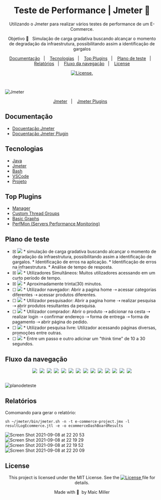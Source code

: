 
<div align="center">
  
# Teste de Performance | Jmeter 🦋
  
Utilizando o Jmeter para realizar vários testes de performance de um E-Commerce.
  
Objetivo 🎯  &nbsp;&nbsp;Simulação de carga gradativa buscando alcançar o momento de degradação da infraestrutura, possibilitando assim a identificação de gargalos
  
</div>
  
  <p align="center">
  <a href="#Documentação">Documentação</a>&nbsp;&nbsp;&nbsp;|&nbsp;&nbsp;&nbsp;
  <a href="#Tecnologias">Tecnologias</a>&nbsp;&nbsp;&nbsp;|&nbsp;&nbsp;&nbsp;
  <a href="#Tecnologias">Top Plugins</a>&nbsp;&nbsp;&nbsp;|&nbsp;&nbsp;&nbsp;
  <a href="#Plano-de-teste">Plano de teste</a>&nbsp;&nbsp;&nbsp;|&nbsp;&nbsp;&nbsp;
  <a href="#Relatórios">Relatórios</a>&nbsp;&nbsp;&nbsp;|&nbsp;&nbsp;&nbsp;
  <a href="#Fluxo-da-navegação">Fluxo da navegação</a>&nbsp;&nbsp;&nbsp;|&nbsp;&nbsp;&nbsp;
  <a href="#License">License</a>
</p>

<p align="center">
  <a href="https://mit-license.org/">
  <img src="https://img.shields.io/static/v1?label=license&message=MIT&color=5965E0&labelColor=121214" alt="License">.
  </a>
</p>

<br>

![Jmeter](https://user-images.githubusercontent.com/990877/132419124-14a9915c-29e2-4f7b-b805-66104814b2c2.png)

<p align="center">
  <a href="https://jmeter.apache.org/">Jmeter</a>&nbsp;&nbsp;&nbsp;|&nbsp;&nbsp;&nbsp;
  <a href="https://jmeter-plugins.org/">Jmeter Plugins</a>&nbsp;&nbsp;&nbsp;
</p>


## Documentação

- [Docuentação Jmeter](https://jmeter.apache.org/usermanual/get-started.html)
- [Docuentação Jmeter Plugin](https://jmeter-plugins.org/wiki/Start/)

## Tecnologias

- [Java](https://www.oracle.com/java/technologies/javase/javase-jdk8-downloads.html)
- [Jmeter](https://jmeter.apache.org/download_jmeter.cgi)
- [Bash](https://www.gnu.org/software/bash/)
- [VSCode](https://code.visualstudio.com/)
- [Projeto](http://automationpractice.com/index.php)

## Top Plugins

- [Manager](https://jmeter-plugins.org/?search=jpgc-plugins-manager)
- [Custom Thread Groups](https://jmeter-plugins.org/?search=jpgc-casutg)
- [Basic Graphs](https://jmeter-plugins.org/?search=jpgc-graphs-basic)
- [PerfMon (Servers Performance Monitoring)](https://jmeter-plugins.org/?search=jpgc-perfmon)

## Plano de teste

- [x] <img src="https://img.shields.io/badge/objetivos-%F0%9F%8E%AF-success">
   * simulação de carga gradativa buscando alcançar o momento de degradação da infraestrutura, possibilitando assim a identificação de gargalos.
   * Identificação de erros na aplicação.
   * Identificação de erros na infraestrutura.
   * Análise de tempo de resposta.

- [x] <img src="https://img.shields.io/badge/estrat%C3%A9gia-performance-success"> 
   * Utilizadores Simultâneos: Muitos utilizadores acessando em um curto período de tempo.

- [x] <img src="https://img.shields.io/badge/dura%C3%A7%C3%A3o%20do%20teste-%E2%8F%B1-success"> 
   * Aproximadamente trinta(30) minutos. 

- [ ] <img src="https://img.shields.io/badge/cen%C3%A1rio%20de%20teste-001-success"> 
   * Utilizador navegador: Abrir a pagina home ⇢ acessar categorias diferentes ⇢ acessar produtos diferentes.

- [ ] <img src="https://img.shields.io/badge/cen%C3%A1rio%20de%20teste-002-success"> 
   * Utilizador pesquisador: Abrir a pagina home ⇢ realizar pesquisa ⇢ abrir produtos resultantes da pesquisa.

- [ ] <img src="https://img.shields.io/badge/cen%C3%A1rio%20de%20teste-003-success"> 
   * Utilizador comprador: Abrir o produto ⇢ adicionar na cesta ⇢ realizar login ⇢ confirmar endereço ⇢ forma de entrega ⇢ forma de pagamento ⇢ abrir página do pedido.

- [ ] <img src="https://img.shields.io/badge/cen%C3%A1rio%20de%20teste-004-success"> 
   * Utilizador pesquisa livre: Utilizador acessando páginas diversas, promoções entre outras.

- [ ] <img src="https://img.shields.io/badge/configura%C3%A7%C3%B5es-%E2%9A%99%EF%B8%8F-success">
   * Entre um passo e outro adicinar um "think time" de 10 a 30 segundos.

##

## Fluxo da navegação

<div align="center">

<a href="https://user-images.githubusercontent.com/990877/132601806-c4b48c5a-53f9-45fa-95be-b4e5fcc23f5e.png"><img src="https://img.shields.io/badge/step-01-9cf"></a>&nbsp;
<a href="https://user-images.githubusercontent.com/990877/132601915-7fb3dfe8-8a77-444c-ba44-14c873ae4ec2.png"><img src="https://img.shields.io/badge/step-02-9cf"></a>&nbsp;
<a href="https://user-images.githubusercontent.com/990877/132601984-00166f53-2ed4-49b4-9c0b-f36a3cd58af1.png"><img src="https://img.shields.io/badge/step-03-9cf"></a>&nbsp;
<a href="https://user-images.githubusercontent.com/990877/132602009-41f790d1-75a8-48c0-ae13-774d1ceed30a.png"><img src="https://img.shields.io/badge/step-04-9cf"></a>&nbsp;
<a href="https://user-images.githubusercontent.com/990877/132602047-488a2eef-b99f-4b11-80ae-9720652e6524.png"><img src="https://img.shields.io/badge/step-05-9cf"></a>&nbsp;
<a href="https://user-images.githubusercontent.com/990877/132602101-e78d8a99-9ca9-47e1-99cf-7a9d92d52b86.png"><img src="https://img.shields.io/badge/step-06-9cf"></a>&nbsp;
<a href="https://user-images.githubusercontent.com/990877/132602129-893961e1-539a-4908-97ec-86819ccd29e6.png"><img src="https://img.shields.io/badge/step-07-9cf"></a>&nbsp;
<a href="https://user-images.githubusercontent.com/990877/132602160-b2698779-1f90-4ec2-9099-07ab9b919a94.png"><img src="https://img.shields.io/badge/step-08-9cf"></a>&nbsp;
<a href="https://user-images.githubusercontent.com/990877/132602202-ca39f42e-8d10-4de0-a8bb-0e5484d47d0c.png"><img src="https://img.shields.io/badge/step-09-9cf"></a>&nbsp;
<a href="https://user-images.githubusercontent.com/990877/132602229-6c62cd50-cd68-4024-acf7-e6c5f8a73c8a.png"><img src="https://img.shields.io/badge/step-10-9cf"></a>&nbsp;
<a href="https://user-images.githubusercontent.com/990877/132602259-d372dac7-aed0-4539-a7d7-6903c171bb75.png"><img src="https://img.shields.io/badge/step-11-9cf"></a>&nbsp;
<a href="https://user-images.githubusercontent.com/990877/132602281-4423bb87-8e15-4214-a11b-84c9dd3a9e61.png"><img src="https://img.shields.io/badge/step-12-9cf"></a>&nbsp;
<a href="https://user-images.githubusercontent.com/990877/132602302-bbdfaefe-7a2d-4ae8-a0bb-83e35abe6f99.png"><img src="https://img.shields.io/badge/step-13-9cf"></a>&nbsp;
<a href="https://user-images.githubusercontent.com/990877/132602331-031d916a-e31f-4b97-9021-721be4588537.png"><img src="https://img.shields.io/badge/step-14-9cf"></a>

</div>
  
##

![planodeteste](https://user-images.githubusercontent.com/990877/132600760-3912d9f6-87f7-4e59-8e01-b68c8e5f2ab1.png)


## Relatórios

Comomando para gerar o relatório:

```script
sh ~/jmeter/bin/jmeter.sh -n -t e-commerce-project.jmx -l resultLogEcommerce.jtl -e -o ecommerceDashBoardResults
```

![Screen Shot 2021-09-08 at 22 20 53](https://user-images.githubusercontent.com/990877/132606794-62dd8644-296f-48fe-9ad5-bab907750ff7.png)
![Screen Shot 2021-09-08 at 22 19 29](https://user-images.githubusercontent.com/990877/132606831-509ef487-6009-45c0-82aa-ef8040b3f3d2.png)
![Screen Shot 2021-09-08 at 22 19 52](https://user-images.githubusercontent.com/990877/132606844-c6f487c6-8554-4b75-9506-86c627edb4b6.png)
![Screen Shot 2021-09-08 at 22 20 09](https://user-images.githubusercontent.com/990877/132606850-72bc0a6f-a547-40ab-937f-024a5e024678.png)

##

## License

<div align="center">
  
<p>This project is licensed under the MIT License. See the
  <a href="https://mit-license.org/">
  <img src="https://img.shields.io/static/v1?label=license&message=MIT&color=5965E0&labelColor=121214" alt="License">
  </a> file for details.</p>
<p>Made with&nbsp;💙 &nbsp;by Maic Miller</p>
  
<div>
